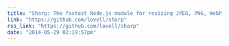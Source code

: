 ```yaml
---
title: "Sharp: The fastest Node.js module for resizing JPEG, PNG, WebP and TIFF images. Uses the libvips library."
link: "https://github.com/lovell/sharp"
rss_link: "https://github.com/lovell/sharp"
date: "2014-05-29 02:19:57pm"
---
```

